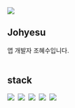 <div>
   <a href="https://hits.seeyoufarm.com"><img src="https://hits.seeyoufarm.com/api/count/incr/badge.svg?url=https%3A%2F%2Fgithub.com%2Fhyesujo&count_bg=%2379ADF1&title_bg=%23555555&icon=github.svg&icon_color=%23E7E7E7&title=hits&edge_flat=false"/></a>
</div>

## Johyesu

앱 개발자 조혜수입니다. 
<br><br>

## stack
<div>
  <img src="https://img.shields.io/badge/Flutter-5FC9F8?style=flat-square&logo=Flutter&logoColor=white"/></a>&nbsp 
  <img src="https://img.shields.io/badge/HTML-2B6CAE?style=flat-square&logo=HTML5&logoColor=white"/></a>&nbsp 
  <img src="https://img.shields.io/badge/CSS-CD5434?style=flat-square&logo=css3&logoColor=white"/></a>&nbsp 
  <img src="https://img.shields.io/badge/JavaScript-EBD84E?style=flat-square&logo=JavaScript&logoColor=white"/></a>&nbsp 
  <img src="https://img.shields.io/badge/Node.js-92BC3A?style=flat-square&logo=Node.js&logoColor=white"/></a>&nbsp 
</div>
